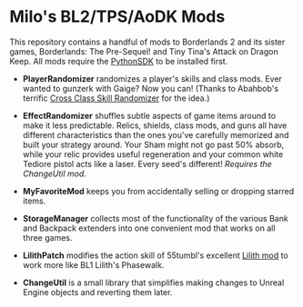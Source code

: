 # Milo's BL2/TPS/AoDK Mods

This repository contains a handful of mods to Borderlands 2 and its sister
games, Borderlands: The Pre-Sequel! and Tiny Tina's Attack on Dragon Keep.
All mods require the [PythonSDK](https://bl-sdk.github.io/) to be installed
first.

 - **PlayerRandomizer** randomizes a player's skills and class mods.  Ever
     wanted to gunzerk with Gaige?  Now you can!  (Thanks to Abahbob's terrific
     [Cross Class Skill Randomizer](https://bl-sdk.github.io/mods/CrossClassSkillRandomizer/) for the idea.)

 - **EffectRandomizer** shuffles subtle aspects of game items around to make it
     less predictable.  Relics, shields, class mods, and guns all have different
     characteristics than the ones you've carefully memorized and built your
     strategy around.  Your Sham might not go past 50% absorb, while your
     relic provides useful regeneration and your common white Tediore pistol
     acts like a laser.  Every seed's different!  *Requires the ChangeUtil mod.*

 - **MyFavoriteMod** keeps you from accidentally selling or dropping starred
     items.

 - **StorageManager** collects most of the functionality of the various Bank
     and Backpack extenders into one convenient mod that works on all three
     games.

 - **LilithPatch** modifies the action skill of 55tumbl's excellent
     [Lilith mod](https://www.nexusmods.com/borderlands2/mods/97) to work more
     like BL1 Lilith's Phasewalk.

 - **ChangeUtil** is a small library that simplifies making changes to Unreal
     Engine objects and reverting them later.